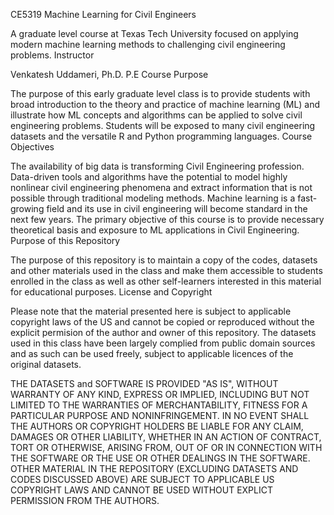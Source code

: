 CE5319 Machine Learning for Civil Engineers

A graduate level course at Texas Tech University focused on applying modern machine learning methods to challenging civil engineering problems.
Instructor

Venkatesh Uddameri, Ph.D. P.E
Course Purpose

The purpose of this early graduate level class is to provide students with broad introduction to the theory and practice of machine learning (ML) and illustrate how ML concepts and algorithms can be applied to solve civil engineering problems. Students will be exposed to many civil engineering datasets and the versatile R and Python programming languages.
Course Objectives

The availability of big data is transforming Civil Engineering profession. Data-driven tools and algorithms have the potential to model highly nonlinear civil engineering phenomena and extract information that is not possible through traditional modeling methods. Machine learning is a fast-growing field and its use in civil engineering will become standard in the next few years. The primary objective of this course is to provide necessary theoretical basis and exposure to ML applications in Civil Engineering.
Purpose of this Repository

The purpose of this repository is to maintain a copy of the codes, datasets and other materials used in the class and make them accessible to students enrolled in the class as well as other self-learners interested in this material for educational purposes.
License and Copyright

Please note that the material presented here is subject to applicable copyright laws of the US and cannot be copied or reproduced without the explicit permision of the author and owner of this repository. The datasets used in this class have been largely complied from public domain sources and as such can be used freely, subject to applicable licences of the original datasets.

THE DATASETS and SOFTWARE IS PROVIDED "AS IS", WITHOUT WARRANTY OF ANY KIND, EXPRESS OR IMPLIED, INCLUDING BUT NOT LIMITED TO THE WARRANTIES OF MERCHANTABILITY, FITNESS FOR A PARTICULAR PURPOSE AND NONINFRINGEMENT. IN NO EVENT SHALL THE AUTHORS OR COPYRIGHT HOLDERS BE LIABLE FOR ANY CLAIM, DAMAGES OR OTHER LIABILITY, WHETHER IN AN ACTION OF CONTRACT, TORT OR OTHERWISE, ARISING FROM, OUT OF OR IN CONNECTION WITH THE SOFTWARE OR THE USE OR OTHER DEALINGS IN THE SOFTWARE. OTHER MATERIAL IN THE REPOSITORY (EXCLUDING DATASETS AND CODES DISCUSSED ABOVE) ARE SUBJECT TO APPLICABLE US COPYRIGHT LAWS AND CANNOT BE USED WITHOUT EXPLICT PERMISSION FROM THE AUTHORS.
